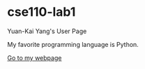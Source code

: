 # cse110-lab1
Yuan-Kai Yang's User Page

My favorite programming language is Python.

[Go to my webpage](index.md)